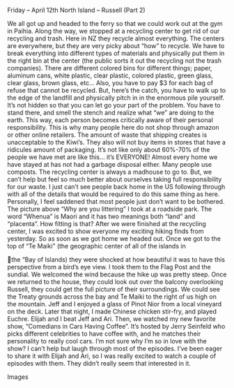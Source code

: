 Friday – April 12th
North Island – Russell
(Part 2)

We all got up and headed to the ferry so that we could work out at the gym in Paihia.
Along the way, we stopped at a recycling center to get rid of our recycling and trash.
Here in NZ they recycle almost everything. The centers are everywhere, but they are
very picky about “how” to recycle. We have to break everything into different types
of materials and physically put them in the right bin at the center (the public sorts it
out the recycling not the trash companies). There are different colored bins for
different things; paper, aluminum cans, white plastic, clear plastic, colored plastic,
green glass, clear glass, brown glass, etc… Also, you have to pay $3 for each bag of
refuse that cannot be recycled. But, here’s the catch, you have to walk up to the
edge of the landfill and physically pitch in in the enormous pile yourself. It’s not
hidden so that you can let go your part of the problem. You have to stand there,
and smell the stench and realize what “we” are doing to the earth. This way, each
person becomes critically aware of their personal responsibility. This is why many
people here do not shop through amazon or other online retailers. The amount of
waste that shipping creates is unacceptable to the Kiwi’s. They also will not buy items
in stores that have a ridicules amount of packaging. It’s not like only about 60%-70%
of the people we have met are like this… it’s EVERYONE! Almost every home we
have stayed at has not had a garbage disposal either. Many people use composts.
The recycling center is always a madhouse to go to. But, we can’t help but feel so
much better about ourselves taking full responsibility for our waste. I just can’t see
people back home in the US following through with all of the details that would be
required to do this same thing as here. Personally, I feel saddened that most people
just don’t want to be bothered. The picture above “Why are you littering” I took at
a roadside park. The word “Whenua” is Maori and it has two meanings both “land”
and “placenta”. How fitting is that?
After we were finished at the recycling center, I was excited to show everyone my
exciting hiking finds from yesterday. So as soon as we got home we headed out.
Once we got to the top of “Te Maiki” (the geographic center of all of the islands in

the “Bay of Islands) they were shocked at how beautiful it was to have this
perspective from a bird’s eye view. I took them to the Flag Post and the sundial. We
welcomed the wind because the hike up was pretty steep. Once we returned to the
house, they could look out over the balcony overlooking Russell, they could get the
full picture of their surroundings. We could see the Treaty grounds across the bay and
Te Maiki to the right of us high on the mountain. Jeff and I enjoyed a glass of Pinot
Nior from a local vineyard on the deck.
Later that night, I made Chinese chicken stir-fry, and played Euchre. Elijah and I beat
Jeff and Ari. Then, we watched my new favorite show, “Comedians in Cars Having
Coffee”. It’s hosted by Jerry Seinfeld who picks different celebrities to have coffee
with, and he matches their personality to really cool cars. I’m not sure why I’m so in
love with the show? I can’t help but laugh through most of the episodes. I’ve been
eager to share it with Elijah and Ari, so I was really excited to watch a couple of
episodes with them. They didn’t really seem that interested in it.

Images

